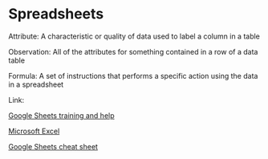 # Spreadsheets

Attribute: A characteristic or quality of data used to label a column in a table

Observation: All of the attributes for something contained in a row of a data table

Formula: A set of instructions that performs a specific action using the data in a spreadsheet

Link:

[Google Sheets training and help](https://support.google.com/a/users/answer/9282959?visit_id=637361702049227170-1815413770&rd=1)

[Microsoft Excel](https://support.microsoft.com/en-us/office/excel-video-training-9bc05390-e94c-46af-a5b3-d7c22f6990bb)

[Google Sheets cheat sheet](https://support.google.com/a/users/answer/9300022)

